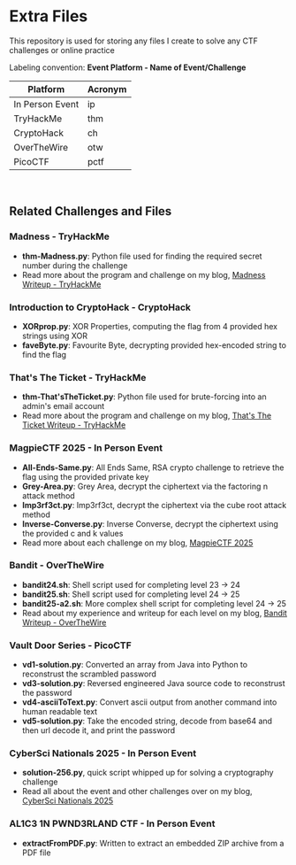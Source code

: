 # Extra Files

This repository is used for storing any files I create to solve any CTF challenges or online practice

Labeling convention: **Event Platform - Name of Event/Challenge**

| Platform               | Acronym |
|------------------------|---------|
| In Person Event        | ip      |
| TryHackMe              | thm     |
| CryptoHack             | ch      |
| OverTheWire            | otw     |
| PicoCTF                | pctf    |

<br>

## Related Challenges and Files
### Madness - TryHackMe
- **thm-Madness.py**: Python file used for finding the required secret number during the challenge
- Read more about the program and challenge on my blog, [Madness Writeup - TryHackMe](https://cdenton1.github.io/2024/12/26/Madness-Writeup-TryHackMe.html)
### Introduction to CryptoHack - CryptoHack
- **XORprop.py**: XOR Properties, computing the flag from 4 provided hex strings using XOR
- **faveByte.py**: Favourite Byte, decrypting provided hex-encoded string to find the flag
### That's The Ticket - TryHackMe
- **thm-That'sTheTicket.py**: Python file used for brute-forcing into an admin's email account
- Read more about the program and challenge on my blog, [That's The Ticket Writeup - TryHackMe](https://cdenton1.github.io/2025/01/01/That's-The-Ticket-Writeup-TryHackMe.html)
### MagpieCTF 2025 - In Person Event
- **All-Ends-Same.py**: All Ends Same, RSA crypto challenge to retrieve the flag using the provided private key
- **Grey-Area.py**: Grey Area, decrypt the ciphertext via the factoring n attack method
- **Imp3rf3ct.py**: Imp3rf3ct, decrypt the ciphertext via the cube root attack method
- **Inverse-Converse.py**: Inverse Converse, decrypt the ciphertext using the provided c and k values
- Read more about each challenge on my blog, [MagpieCTF 2025](https://cdenton1.github.io/2025/02/28/MagpieCTF-25.html)
### Bandit - OverTheWire
- **bandit24.sh**: Shell script used for completing level 23 -> 24
- **bandit25.sh**: Shell script used for completing level 24 -> 25
- **bandit25-a2.sh**: More complex shell script for completing level 24 -> 25
- Read about my experience and writeup for each level on my blog, [Bandit Writeup - OverTheWire](https://cdenton1.github.io/2025/05/19/Bandit-Writeup-OverTheWire.html)
### Vault Door Series - PicoCTF
- **vd1-solution.py**: Converted an array from Java into Python to reconstrust the scrambled password
- **vd3-solution.py**: Reversed engineered Java source code to reconstrust the password
- **vd4-asciiToText.py**: Convert ascii output from another command into human readable text
- **vd5-solution.py**: Take the encoded string, decode from base64 and then url decode it, and print the password
### CyberSci Nationals 2025 - In Person Event
- **solution-256.py**, quick script whipped up for solving a cryptography challenge
- Read all about the event and other challenges over on my blog, [CyberSci Nationals 2025](https://cdenton1.github.io/2025/06/19/CyberSci-Nationals-25.html)
### AL1C3 1N PWND3RLAND CTF - In Person Event
- **extractFromPDF.py**: Written to extract an embedded ZIP archive from a PDF file
